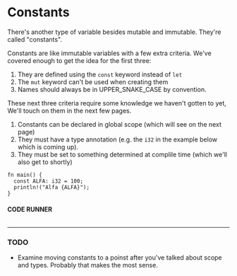 # Constants

There's another type of variable besides
mutable and immutable. They're called "constants".

Constants are like immutable variables with a
few extra criteria. We've covered enough to
get the idea for the first three:

1. They are defined using the `const` keyword
   instead of `let`
2. The `mut` keyword can't be used when creating them
3. Names should always be in UPPER_SNAKE_CASE
   by convention.

These next three criteria require some knowledge we
haven't gotten to yet, We'll touch on them in the next
few pages.

1. Constants can be declared in global scope (which will
   see on the next page)
2. They must have a type annotation (e.g. the `i32`
   in the example below which is coming up).
3. They must be set to something determined at complile
   time (which we'll also get to shortly)

```rust, noplayground, EXAMPLE1
fn main() {
  const ALFA: i32 = 100;
  println!("Alfa {ALFA}");
}
```

#### CODE RUNNER

```rust, editable, CODE1

```

---

### TODO

- Examine moving constants to a poinst
  after you've talked about scope and types.
  Probably that makes the most sense.
